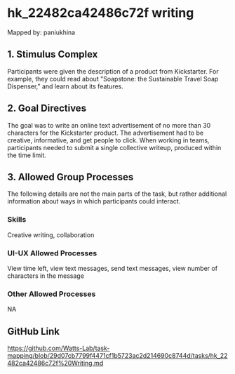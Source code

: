 # hk_22482ca42486c72f writing

Mapped by: paniukhina 

## 1. Stimulus Complex 
Participants were given the description of a product from Kickstarter. For example, they could read about "Soapstone: the Sustainable Travel Soap Dispenser," and learn about its features.

## 2. Goal Directives 
The goal was to write an online text advertisement of no more than 30 characters for the Kickstarter product. The advertisement had to be creative, informative, and get people to click. When working in teams, participants needed to submit a single collective writeup, produced within the time limit.

## 3. Allowed Group Processes 
The following details are not the main parts of the task, but rather additional information about ways in which participants could interact.

### Skills 
Creative writing, collaboration

### UI-UX Allowed Processes
View time left, view text messages, send text messages, view number of characters in the message

### Other Allowed Processes
NA

## GitHub Link 
https://github.com/Watts-Lab/task-mapping/blob/29d07cb7799f4471cf1b5723ac2d214690c8744d/tasks/hk_22482ca42486c72f%20Writing.md
